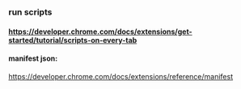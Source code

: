 ### run scripts
#### https://developer.chrome.com/docs/extensions/get-started/tutorial/scripts-on-every-tab

#### manifest json:
https://developer.chrome.com/docs/extensions/reference/manifest
